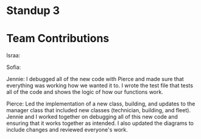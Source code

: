 # Standup 3

# Team Contributions

Israa:  

Sofia:  

Jennie: I debugged all of the new code with Pierce and made sure that everything was working how we wanted it to. I wrote the test file that tests all of the code and shows the logic of how our functions work. 

Pierce: Led the implementation of a new class, building, and updates to the manager class that included new classes (technician, building, and fleet).  Jennie and I worked together on debugging all of this new code and ensuring that it works together as intended.  I also updated the diagrams to include changes and reviewed everyone's work.  